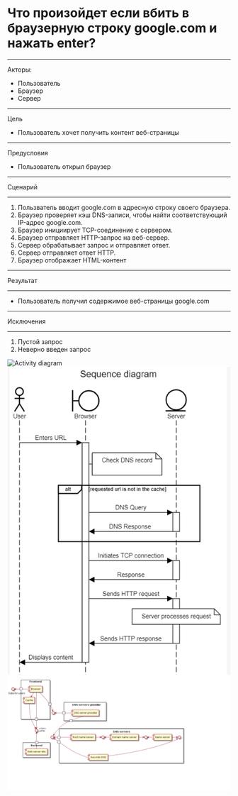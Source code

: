 # Что произойдет если вбить в браузерную строку google.com и нажать enter?
***
Акторы:
- Пользователь
- Браузер
- Cервер
***
Цель
* Пользователь хочет получить контент веб-страницы
***
Предусловия
* Пользователь открыл браузер
***
Сценарий
***
1) Пользватель вводит google.com в адресную строку своего браузера.
2) Браузер проверяет кэш DNS-записи, чтобы найти соответствующий IP-адрес google.com.
3) Браузер инициирует TCP-соединение с сервером.
4) Браузер отправляет HTTP-запрос на веб-сервер.
5) Сервер обрабатывает запрос и отправляет ответ.
6) Сервер отправляет ответ HTTP.
7) Браузер отображает HTML-контент
 ***
 Результат
***
- Пользователь получил содержимое веб-страницы google.com
***
Исключения
***
1. Пустой запрос
2. Неверно введен запрос

![Activity diagram](https://github.com/mai-re-course/uc-univercity-chat-IvanRudko/blob/master/ActivityDagram.png)
![Sequence diagram](https://github.com/mai-re-course/uc-univercity-chat-IvanRudko/blob/master/SequenceDiagram.png)
![Component diagram](https://github.com/mai-re-course/uc-univercity-chat-IvanRudko/blob/master/ComponentDiagram.png)
